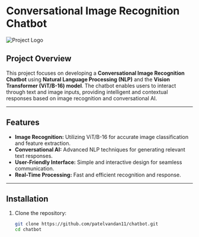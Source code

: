 # Conversational Image Recognition Chatbot  

![Project Logo](.static/images/icon.png)  

## Project Overview  
This project focuses on developing a **Conversational Image Recognition Chatbot** using **Natural Language Processing (NLP)** and the **Vision Transformer (ViT/B-16) model**. The chatbot enables users to interact through text and image inputs, providing intelligent and contextual responses based on image recognition and conversational AI.  

---

## Features  
- **Image Recognition:** Utilizing ViT/B-16 for accurate image classification and feature extraction.  
- **Conversational AI:** Advanced NLP techniques for generating relevant text responses.  
- **User-Friendly Interface:** Simple and interactive design for seamless communication.  
- **Real-Time Processing:** Fast and efficient recognition and response.  

---

## Installation  

1. Clone the repository:  
   ```bash
   git clone https://github.com/patelvandan11/chatbot.git
   cd chatbot
